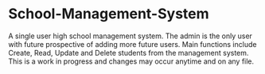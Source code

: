 # School-Management-System
A single user high school management system. 
The admin is the only user with future prospective of adding more future users.
Main functions include Create, Read, Update and Delete students from the management system.
This is a work in progress and changes may occur anytime and on any file.
